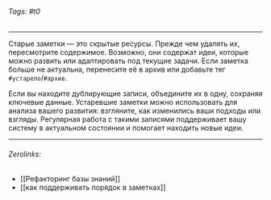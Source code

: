 ###### Tags:  #t0
___
Старые заметки — это скрытые ресурсы. Прежде чем удалять их, пересмотрите содержимое. Возможно, они содержат идеи, которые можно развить или адаптировать под текущие задачи. Если заметка больше не актуальна, перенесите её в архив или добавьте тег `#устарело`/`#архив`.

Если вы находите дублирующие записи, объедините их в одну, сохраняя ключевые данные. Устаревшие заметки можно использовать для анализа вашего развития: взгляните, как изменились ваши подходы или взгляды. Регулярная работа с такими записями поддерживает вашу систему в актуальном состоянии и помогает находить новые идеи.
___
###### Zerolinks: 
- [[Рефакторинг базы знаний]]
- [[как поддерживать порядок в заметках]]